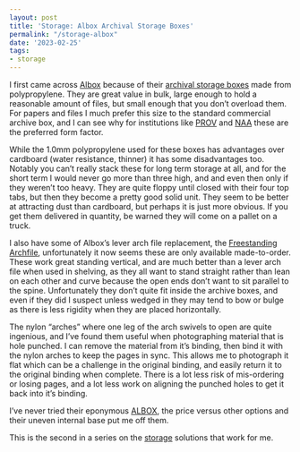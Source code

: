 ```yaml
---
layout: post
title: 'Storage: Albox Archival Storage Boxes'
permalink: "/storage-albox"
date: '2023-02-25'
tags:
- storage
---
```


I first came across [Albox](https://www.albox.com.au) because of their [archival storage boxes](https://www.albox.com.au/product/type-1-p-180-storage-box/) made from polypropylene. They are great value in bulk, large enough to hold a reasonable amount of files, but small enough that you don’t overload them. For papers and files I much prefer this size to the standard commercial archive box, and I can see why for institutions like [PROV](https://prov.vic.gov.au) and [NAA](https://www.naa.gov.au) these are the preferred form factor.

While the 1.0mm polypropylene used for these boxes has advantages over cardboard (water resistance, thinner) it has some disadvantages too. Notably you can’t really stack these for long term storage at all, and for the short term I would never go more than three high, and and even then only if they weren’t too heavy. They are quite floppy until closed with their four top tabs, but then they become a pretty good solid unit. They seem to be better at attracting dust than cardboard, but perhaps it is just more obvious. If you get them delivered in quantity, be warned they will come on a pallet on a truck.

I also have some of Albox’s lever arch file replacement, the [Freestanding Archfile](https://www.albox.com.au/product/55mm-freestanding-archfile-10-pack/), unfortunately it now seems these are only available made-to-order. These work great standing vertical, and are much better than a lever arch file when used in shelving, as they all want to stand straight rather than lean on each other and curve because the open ends don’t want to sit parallel to the spine. Unfortunately they don’t quite fit inside the archive boxes, and even if they did I suspect unless wedged in they may tend to bow or bulge as there is less rigidity when they are placed horizontally.

The nylon “arches” where one leg of the arch swivels to open are quite ingenious, and I’ve found them useful when photographing material that is hole punched. I can remove the material from it’s binding, then bind it with the nylon arches to keep the pages in sync. This allows me to photograph it flat which can be a challenge in the original binding, and easily return it to the original binding when complete. There is a lot less risk of mis-ordering or losing pages, and a lot less work on aligning the punched holes to get it back into it’s binding.

I’ve never tried their eponymous [ALBOX](https://www.albox.com.au/product/albox/), the price versus other options and their uneven internal base put me off them.

This is the second in a series on the [storage](/tag/storage/) solutions that work for me.

